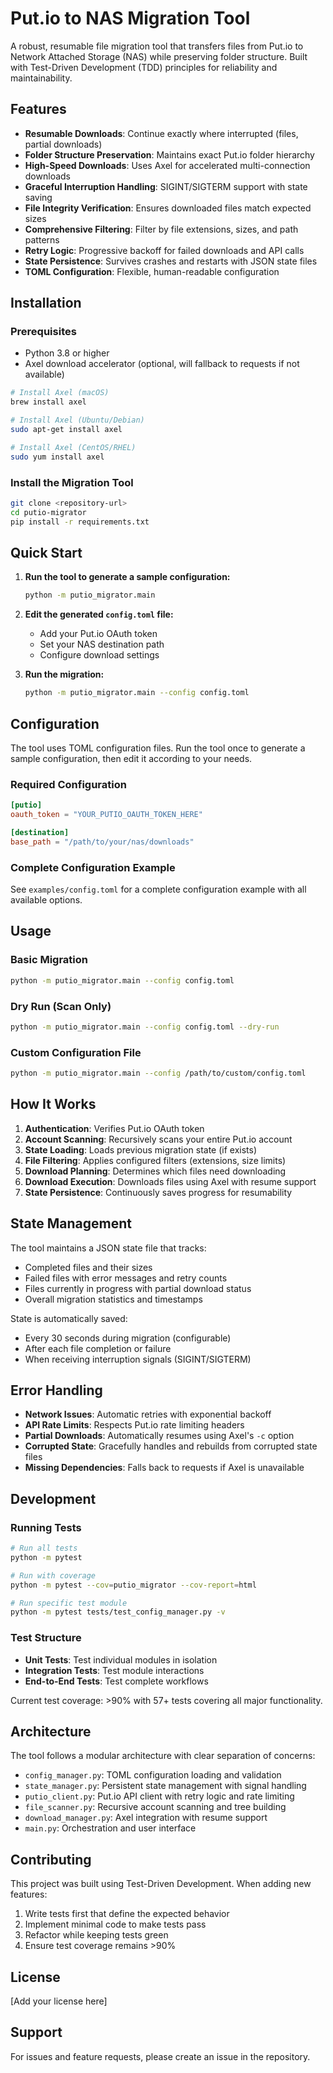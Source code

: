 # Put.io to NAS Migration Tool

A robust, resumable file migration tool that transfers files from Put.io to Network Attached Storage (NAS) while preserving folder structure. Built with Test-Driven Development (TDD) principles for reliability and maintainability.

## Features

- **Resumable Downloads**: Continue exactly where interrupted (files, partial downloads)
- **Folder Structure Preservation**: Maintains exact Put.io folder hierarchy
- **High-Speed Downloads**: Uses Axel for accelerated multi-connection downloads
- **Graceful Interruption Handling**: SIGINT/SIGTERM support with state saving
- **File Integrity Verification**: Ensures downloaded files match expected sizes
- **Comprehensive Filtering**: Filter by file extensions, sizes, and path patterns
- **Retry Logic**: Progressive backoff for failed downloads and API calls
- **State Persistence**: Survives crashes and restarts with JSON state files
- **TOML Configuration**: Flexible, human-readable configuration

## Installation

### Prerequisites

- Python 3.8 or higher
- Axel download accelerator (optional, will fallback to requests if not available)

```bash
# Install Axel (macOS)
brew install axel

# Install Axel (Ubuntu/Debian)
sudo apt-get install axel

# Install Axel (CentOS/RHEL)
sudo yum install axel
```

### Install the Migration Tool

```bash
git clone <repository-url>
cd putio-migrator
pip install -r requirements.txt
```

## Quick Start

1. **Run the tool to generate a sample configuration:**
   ```bash
   python -m putio_migrator.main
   ```

2. **Edit the generated `config.toml` file:**
   - Add your Put.io OAuth token
   - Set your NAS destination path
   - Configure download settings

3. **Run the migration:**
   ```bash
   python -m putio_migrator.main --config config.toml
   ```

## Configuration

The tool uses TOML configuration files. Run the tool once to generate a sample configuration, then edit it according to your needs.

### Required Configuration

```toml
[putio]
oauth_token = "YOUR_PUTIO_OAUTH_TOKEN_HERE"

[destination]
base_path = "/path/to/your/nas/downloads"
```

### Complete Configuration Example

See `examples/config.toml` for a complete configuration example with all available options.

## Usage

### Basic Migration
```bash
python -m putio_migrator.main --config config.toml
```

### Dry Run (Scan Only)
```bash
python -m putio_migrator.main --config config.toml --dry-run
```

### Custom Configuration File
```bash
python -m putio_migrator.main --config /path/to/custom/config.toml
```

## How It Works

1. **Authentication**: Verifies Put.io OAuth token
2. **Account Scanning**: Recursively scans your entire Put.io account
3. **State Loading**: Loads previous migration state (if exists)
4. **File Filtering**: Applies configured filters (extensions, size limits)
5. **Download Planning**: Determines which files need downloading
6. **Download Execution**: Downloads files using Axel with resume support
7. **State Persistence**: Continuously saves progress for resumability

## State Management

The tool maintains a JSON state file that tracks:
- Completed files and their sizes
- Failed files with error messages and retry counts
- Files currently in progress with partial download status
- Overall migration statistics and timestamps

State is automatically saved:
- Every 30 seconds during migration (configurable)
- After each file completion or failure
- When receiving interruption signals (SIGINT/SIGTERM)

## Error Handling

- **Network Issues**: Automatic retries with exponential backoff
- **API Rate Limits**: Respects Put.io rate limiting headers
- **Partial Downloads**: Automatically resumes using Axel's `-c` option
- **Corrupted State**: Gracefully handles and rebuilds from corrupted state files
- **Missing Dependencies**: Falls back to requests if Axel is unavailable

## Development

### Running Tests

```bash
# Run all tests
python -m pytest

# Run with coverage
python -m pytest --cov=putio_migrator --cov-report=html

# Run specific test module
python -m pytest tests/test_config_manager.py -v
```

### Test Structure

- **Unit Tests**: Test individual modules in isolation
- **Integration Tests**: Test module interactions
- **End-to-End Tests**: Test complete workflows

Current test coverage: >90% with 57+ tests covering all major functionality.

## Architecture

The tool follows a modular architecture with clear separation of concerns:

- `config_manager.py`: TOML configuration loading and validation
- `state_manager.py`: Persistent state management with signal handling
- `putio_client.py`: Put.io API client with retry logic and rate limiting
- `file_scanner.py`: Recursive account scanning and tree building
- `download_manager.py`: Axel integration with resume support
- `main.py`: Orchestration and user interface

## Contributing

This project was built using Test-Driven Development. When adding new features:

1. Write tests first that define the expected behavior
2. Implement minimal code to make tests pass
3. Refactor while keeping tests green
4. Ensure test coverage remains >90%

## License

[Add your license here]

## Support

For issues and feature requests, please create an issue in the repository.